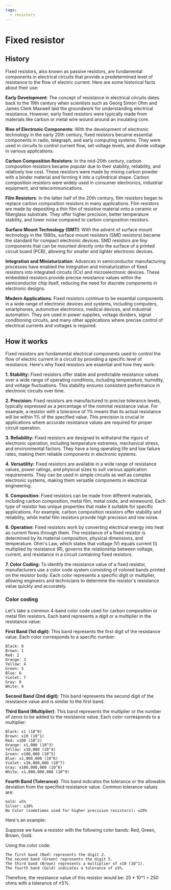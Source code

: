 ```yaml
---
tags:
  - resistors
---
```



# Fixed resistor

## History

Fixed resistors, also known as passive resistors, are fundamental components in electrical circuits that provide a predetermined level of resistance to the flow of electric current. Here are some historical facts about their use:

**Early Development**: The concept of resistance in electrical circuits dates back to the 19th century when scientists such as Georg Simon Ohm and James Clerk Maxwell laid the groundwork for understanding electrical resistance. However, early fixed resistors were typically made from materials like carbon or metal wire wound around an insulating core.

**Rise of Electronic Components**: With the development of electronic technology in the early 20th century, fixed resistors became essential components in radio, telegraph, and early computing systems. They were used in circuits to control current flow, set voltage levels, and divide voltage in various applications.

**Carbon Composition Resistors**: In the mid-20th century, carbon composition resistors became popular due to their stability, reliability, and relatively low cost. These resistors were made by mixing carbon powder with a binder material and forming it into a cylindrical shape. Carbon composition resistors were widely used in consumer electronics, industrial equipment, and telecommunications.

**Film Resistors**: In the latter half of the 20th century, film resistors began to replace carbon composition resistors in many applications. Film resistors are made by depositing a thin film of resistive material onto a ceramic or fiberglass substrate. They offer higher precision, better temperature stability, and lower noise compared to carbon composition resistors.

**Surface Mount Technology (SMT)**: With the advent of surface mount technology in the 1980s, surface mount resistors (SMD resistors) became the standard for compact electronic devices. SMD resistors are tiny components that can be mounted directly onto the surface of a printed circuit board (PCB), allowing for smaller and lighter electronic devices.

**Integration and Miniaturization**: Advances in semiconductor manufacturing processes have enabled the integration and miniaturization of fixed resistors into integrated circuits (ICs) and microelectronic devices. These embedded resistors provide precise resistance values within the semiconductor chip itself, reducing the need for discrete components in electronic designs.

**Modern Applications**: Fixed resistors continue to be essential components in a wide range of electronic devices and systems, including computers, smartphones, automotive electronics, medical devices, and industrial automation. They are used in power supplies, voltage dividers, signal conditioning circuits, and many other applications where precise control of electrical currents and voltages is required.

## How it works

Fixed resistors are fundamental electrical components used to control the flow of electric current in a circuit by providing a specific level of resistance. Here's why fixed resistors are essential and how they work:

**1. Stability:** Fixed resistors offer stable and predictable resistance values over a wide range of operating conditions, including temperature, humidity, and voltage fluctuations. This stability ensures consistent performance in electronic circuits over time.

**2. Precision:** Fixed resistors are manufactured to precise tolerance levels, typically expressed as a percentage of the nominal resistance value. For example, a resistor with a tolerance of 1% means that its actual resistance will be within 1% of the specified value. This precision is crucial in applications where accurate resistance values are required for proper circuit operation.

**3. Reliability:** Fixed resistors are designed to withstand the rigors of electronic operation, including temperature extremes, mechanical stress, and environmental factors. They have a long operating life and low failure rates, making them reliable components in electronic systems.

**4. Versatility:** Fixed resistors are available in a wide range of resistance values, power ratings, and physical sizes to suit various application requirements. They can be used in simple circuits as well as complex electronic systems, making them versatile components in electrical engineering.

**5. Composition:** Fixed resistors can be made from different materials, including carbon composition, metal film, metal oxide, and wirewound. Each type of resistor has unique properties that make it suitable for specific applications. For example, carbon composition resistors offer stability and reliability, while metal film resistors provide high precision and low noise.

**6. Operation:** Fixed resistors work by converting electrical energy into heat as current flows through them. The resistance of a fixed resistor is determined by its material composition, physical dimensions, and temperature. Ohm's Law, which states that voltage (V) equals current (I) multiplied by resistance (R), governs the relationship between voltage, current, and resistance in a circuit containing fixed resistors.

**7. Color Coding:** To identify the resistance value of a fixed resistor, manufacturers use a color code system consisting of colored bands printed on the resistor body. Each color represents a specific digit or multiplier, allowing engineers and technicians to determine the resistor's resistance value quickly and accurately.

### Color coding

Let's take a common 4-band color code used for carbon composition or metal film resistors. Each band represents a digit or a multiplier in the resistance value:

**First Band (1st digit)**: This band represents the first digit of the resistance value. Each color corresponds to a specific number:

    Black: 0
    Brown: 1
    Red: 2
    Orange: 3
    Yellow: 4
    Green: 5
    Blue: 6
    Violet: 7
    Gray: 8
    White: 9

**Second Band (2nd digit)**: This band represents the second digit of the resistance value and is similar to the first band.

**Third Band (Multiplier)**: This band represents the multiplier or the number of zeros to be added to the resistance value. Each color corresponds to a multiplier:

    Black: x1 (10^0)
    Brown: x10 (10^1)
    Red: x100 (10^2)
    Orange: x1,000 (10^3)
    Yellow: x10,000 (10^4)
    Green: x100,000 (10^5)
    Blue: x1,000,000 (10^6)
    Violet: x10,000,000 (10^7)
    Gray: x100,000,000 (10^8)
    White: x1,000,000,000 (10^9)

**Fourth Band (Tolerance)**: This band indicates the tolerance or the allowable deviation from the specified resistance value. Common tolerance values are:

    Gold: ±5%
    Silver: ±10%
    No Color (sometimes used for higher precision resistors): ±20%

Here's an example:

Suppose we have a resistor with the following color bands: Red, Green, Brown, Gold.

Using the color code:

    The first band (Red) represents the digit 2.
    The second band (Green) represents the digit 5.
    The third band (Brown) represents a multiplier of x10 (10^1).
    The fourth band (Gold) indicates a tolerance of ±5%.

Therefore, the resistance value of this resistor would be: 25 * 10^1 = 250 ohms with a tolerance of ±5%.